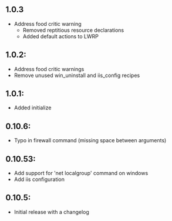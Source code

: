 ## 1.0.3
* Address food critic warning
  * Removed reptitious resource declarations
  * Added default actions to LWRP

## 1.0.2:
* Address food critic warnings
* Remove unused win_uninstall and iis_config recipes

## 1.0.1:
* Added initialize

## 0.10.6:
* Typo in firewall command (missing space between arguments)

## 0.10.53:
* Add support for 'net localgroup' command on windows
* Add iis configuration


## 0.10.5:
* Initial release with a changelog
